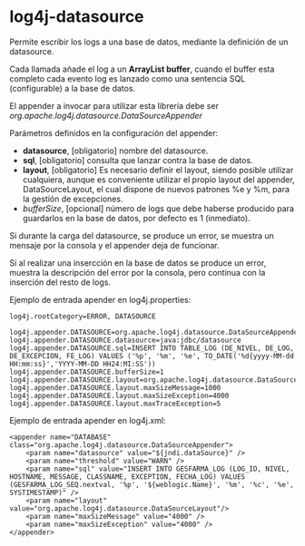 # log4j-datasource
Permite escribir los logs a una base de datos, mediante la definición de un datasource.

Cada llamada añade el log a un **ArrayList buffer**, cuando el buffer esta completo cada evento log es lanzado como una sentencia SQL (configurable) a la base de datos.

El appender a invocar para utilizar esta librería debe ser *org.apache.log4j.datasource.DataSourceAppender*

Parámetros definidos en la configuración del appender: 
 * **datasource**, [obligatorio] nombre del datasource. 
 * **sql**, [obligatorio] consulta que lanzar contra la base de datos. 
 * **layout**, [obligatorio] Es necesario definir el layout, siendo posible utilizar cualquiera, aunque es conveniente utilizar el propio layout del appender, DataSourceLayout, el cual dispone de nuevos patrones %e y %m, para la gestión de excepciones. 
 * *bufferSize*, [opcional] número de logs que debe haberse producido para guardarlos en la base de datos, por defecto es 1 (inmediato). 

Si durante la carga del datasource, se produce un error, se muestra un mensaje por la consola y el appender deja de funcionar. 

Si al realizar una insercción en la base de datos se produce un error, muestra la descripción del error por la consola, pero continua con la inserción del resto de logs. 

Ejemplo de entrada apender en log4j.properties: 

    log4j.rootCategory=ERROR, DATASOURCE

    log4j.appender.DATASOURCE=org.apache.log4j.datasource.DataSourceAppender
    log4j.appender.DATASOURCE.datasource=java:jdbc/datasource
    log4j.appender.DATASOURCE.sql=INSERT INTO TABLE_LOG (DE_NIVEL, DE_LOG, DE_EXCEPCION, FE_LOG) VALUES ('%p', '%m', '%e', TO_DATE('%d{yyyy-MM-dd HH:mm:ss}','YYYY-MM-DD HH24:MI:SS'))
    log4j.appender.DATASOURCE.bufferSize=1
    log4j.appender.DATASOURCE.layout=org.apache.log4j.datasource.DataSourceLayout
    log4j.appender.DATASOURCE.layout.maxSizeMessage=1000
    log4j.appender.DATASOURCE.layout.maxSizeException=4000
    log4j.appender.DATASOURCE.layout.maxTraceException=5


Ejemplo de entrada apender en log4j.xml:

	<appender name="DATABASE" class="org.apache.log4j.datasource.DataSourceAppender">
		<param name="datasource" value="${jndi.dataSource}" />
		<param name="threshold" value="WARN" />
		<param name="sql" value="INSERT INTO GESFARMA_LOG (LOG_ID, NIVEL, HOSTNAME, MESSAGE, CLASSNAME, EXCEPTION, FECHA_LOG) VALUES (GESFARMA_LOG_SEQ.nextval, '%p', '${weblogic.Name}', '%m', '%c', '%e', SYSTIMESTAMP)" />
		<param name="layout" value="org.apache.log4j.datasource.DataSourceLayout"/>
		<param name="maxSizeMessage" value="4000" />
		<param name="maxSizeException" value="4000" />
	</appender>